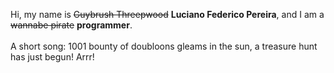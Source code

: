 Hi, my name is ~~Guybrush Threepwood~~ **Luciano Federico Pereira**, and I am a ~~wannabe pirate~~ **programmer**.<br><br>A short song: 1001 bounty of doubloons gleams in the sun, a treasure hunt has just begun! Arrr!
